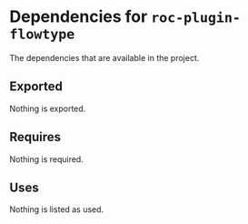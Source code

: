 # Dependencies for `roc-plugin-flowtype`

The dependencies that are available in the project.

## Exported
Nothing is exported.

## Requires
Nothing is required.

## Uses
Nothing is listed as used.
